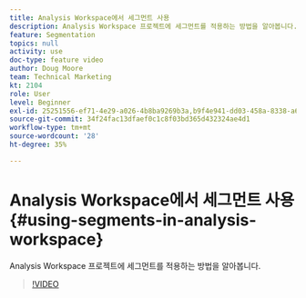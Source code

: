 ```yaml
---
title: Analysis Workspace에서 세그먼트 사용
description: Analysis Workspace 프로젝트에 세그먼트를 적용하는 방법을 알아봅니다.
feature: Segmentation
topics: null
activity: use
doc-type: feature video
author: Doug Moore
team: Technical Marketing
kt: 2104
role: User
level: Beginner
exl-id: 25251556-ef71-4e29-a026-4b8ba9269b3a,b9f4e941-dd03-458a-8338-a6a19244e588
source-git-commit: 34f24fac13dfaef0c1c8f03bd365d432324ae4d1
workflow-type: tm+mt
source-wordcount: '28'
ht-degree: 35%

---
```


# Analysis Workspace에서 세그먼트 사용 {#using-segments-in-analysis-workspace}

Analysis Workspace 프로젝트에 세그먼트를 적용하는 방법을 알아봅니다.

>[!VIDEO](https://video.tv.adobe.com/v/23977/?quality=12)
